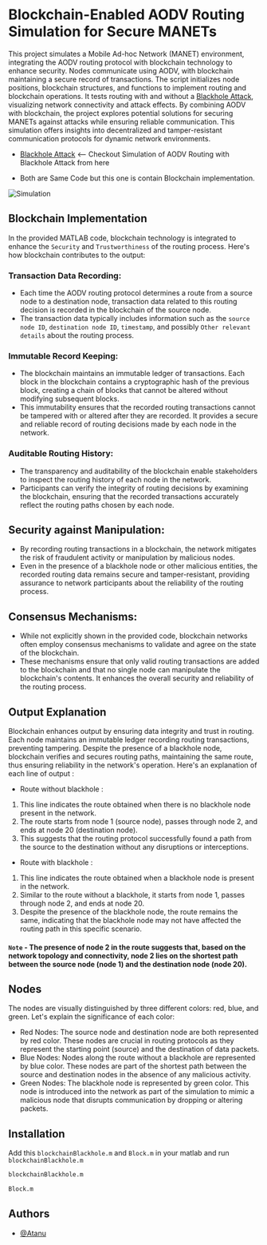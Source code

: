 
# Blockchain-Enabled AODV Routing Simulation for Secure MANETs

This project simulates a Mobile Ad-hoc Network (MANET) environment, integrating the AODV routing protocol with blockchain technology to enhance security. Nodes communicate using AODV, with blockchain maintaining a secure record of transactions. The script initializes node positions, blockchain structures, and functions to implement routing and blockchain operations. It tests routing with and without a [Blackhole Attack](https://github.com/atanu16/Simulation-of-AODV-Routing-with-Blackhole-Attack), visualizing network connectivity and attack effects. By combining AODV with blockchain, the project explores potential solutions for securing MANETs against attacks while ensuring reliable communication. This simulation offers insights into decentralized and tamper-resistant communication protocols for dynamic network environments.

- [Blackhole Attack](https://github.com/atanu16/Simulation-of-AODV-Routing-with-Blackhole-Attack) <-- Checkout Simulation of AODV Routing with Blackhole Attack from here 

- Both are Same Code but this one is contain Blockchain implementation.


![Simulation ](https://github.com/atanu16/Blockchain-Enabled-AODV-Routing-Simulation-for-Secure-MANETs/assets/83860778/03cc6d70-31e9-45b1-a476-fdc392d53058)


## Blockchain Implementation


In the provided MATLAB code, blockchain technology is integrated to enhance the `Security` and `Trustworthiness` of the routing process. Here's how blockchain contributes to the output:

### Transaction Data Recording:
- Each time the AODV routing protocol determines a route from a source node to a destination node, transaction data related to this routing decision is recorded in the blockchain of the source node.
- The transaction data typically includes information such as the `source node ID`, `destination node ID`, `timestamp`, and possibly `Other relevant details` about the routing process.



### Immutable Record Keeping:
- The blockchain maintains an immutable ledger of transactions. Each block in the blockchain contains a cryptographic hash of the previous block, creating a chain of blocks that cannot be altered without modifying subsequent blocks.
- This immutability ensures that the recorded routing transactions cannot be tampered with or altered after they are recorded. It provides a secure and reliable record of routing decisions made by each node in the network.

### Auditable Routing History:
- The transparency and auditability of the blockchain enable stakeholders to inspect the routing history of each node in the network.
- Participants can verify the integrity of routing decisions by examining the blockchain, ensuring that the recorded transactions accurately reflect the routing paths chosen by each node.

## Security against Manipulation:
- By recording routing transactions in a blockchain, the network mitigates the risk of fraudulent activity or manipulation by malicious nodes.
- Even in the presence of a blackhole node or other malicious entities, the recorded routing data remains secure and tamper-resistant, providing assurance to network participants about the reliability of the routing process.
## Consensus Mechanisms:
- While not explicitly shown in the provided code, blockchain networks often employ consensus mechanisms to validate and agree on the state of the blockchain.
- These mechanisms ensure that only valid routing transactions are added to the blockchain and that no single node can manipulate the blockchain's contents. It enhances the overall security and reliability of the routing process.

## Output Explanation

Blockchain enhances output by ensuring data integrity and trust in routing. Each node maintains an immutable ledger recording routing transactions, preventing tampering. Despite the presence of a blackhole node, blockchain verifies and secures routing paths, maintaining the same route, thus ensuring reliability in the network's operation. Here's an explanation of each line of output :

- Route without blackhole :
1. This line indicates the route obtained when there is no blackhole node present in the network.
2. The route starts from node 1 (source node), passes through node 2, and ends at node 20 (destination node).
3. This suggests that the routing protocol successfully found a path from the source to the destination without any disruptions or interceptions.
- Route with blackhole :
1. This line indicates the route obtained when a blackhole node is present in the network.
2. Similar to the route without a blackhole, it starts from node 1, passes through node 2, and ends at node 20.
3. Despite the presence of the blackhole node, the route remains the same, indicating that the blackhole node may not have affected the routing path in this specific scenario.

#### `Note` - The presence of node 2 in the route suggests that, based on the network topology and connectivity, node 2 lies on the shortest path between the source node (node 1) and the destination node (node 20).











## Nodes


The nodes are visually distinguished by three different colors: red, blue, and green. Let's explain the significance of each color:

 - Red Nodes:
The source node and destination node are both represented by red color.
These nodes are crucial in routing protocols as they represent the starting point (source) and the destination of data packets.
- Blue Nodes:
Nodes along the route without a blackhole are represented by blue color.
These nodes are part of the shortest path between the source and destination nodes in the absence of any malicious activity.
- Green Nodes:
The blackhole node is represented by green color.
This node is introduced into the network as part of the simulation to mimic a malicious node that disrupts communication by dropping or altering packets.






## Installation
Add this `blockchainBlackhole.m` and `Block.m`  in your matlab and run `blockchainBlackhole.m` 

```bash
blockchainBlackhole.m
```

```bash
Block.m
```


## Authors

- [@Atanu](https://www.github.com/atanu16)

